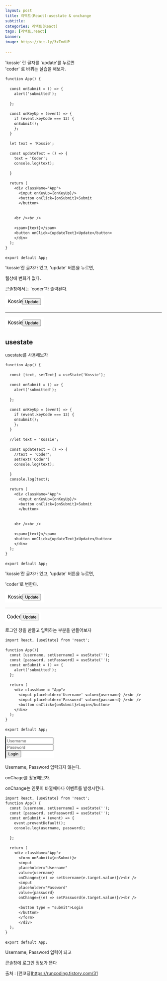 ```yaml
---
layout: post
title: 리액트(React)-usestate & onchange
subtitle: 
categories: 리액트(React)
tags: [리액트,react]
banner:
image: https://bit.ly/3xTmdUP

---
```



'kossie' 란 글자를 'update'를 누르면  
'coder' 로 바뀌는 실습을 해보자.

~~~
function App() {

  const onSubmit = () => {
    alert('submitted'); 

  };

  const onKeyUp = (event) => {
    if (event.keyCode === 13) {
    onSubmit();
    };
  }

  let text = 'Kossie';

  const updateText = () => {
    text = 'Coder';
    console.log(text);

  }
 
  return (
    <div className="App">
      <input onKeyUp={onKeyUp}/>
      <button onClick={onSubmit}>Submit
      </button>
  

    <br /><br />

    <span>{text}</span>
    <button onClick={updateText}>Update</button> 
    </div>
  );
}

export default App;
~~~

'kossie'란 글자가 있고, 'update' 버튼을 누르면,  

웹상에 변화가 없다.

콘솔창에서는 'coder'가 출력된다.

<img src="/assets/images/img/2022_04_28/kossie.png">

***

<img src="/assets/images/img/2022_04_28/kossie.png">


## usestate

usestate를 사용해보자

~~~
function App() {

  const [text, setText] = useState('Kossie');

  const onSubmit = () => {
    alert('submitted');

  };

  const onKeyUp = (event) => {
    if (event.keyCode === 13) {
    onSubmit();
    };
  }

  //let text = 'Kossie';

  const updateText = () => {
    //text = 'Coder';
    setText('Coder')
    console.log(text);

  }
  console.log(text);

  return (
    <div className="App">
      <input onKeyUp={onKeyUp}/>
      <button onClick={onSubmit}>Submit
      </button>
  

    <br /><br />

    <span>{text}</span>
    <button onClick={updateText}>Update</button> 
    </div>
  );
}

export default App;
~~~

'kossie'란 글자가 있고, 'update' 버튼을 누르면,

'coder'로 변한다.

<img src="/assets/images/img/2022_04_28/kossie.png">

***

<img src="/assets/images/img/2022_04_28/coder.png">


로그인 창을 만들고 입력하는 부분을 만들어보자  

~~~
import React, {useState} from 'react';

function App(){
  const [username, setUsername] = useState('');
  const [password, setPassword] = useState('');
  const onSubmit = () => {
    alert('submitted');
  };

  return (
    <div className = "App">
      <input placeholder='Username' value={username} /><br />
      <input placeholder='Password' value={password} /><br />
      <button onClick={onSubmit}>Login</button>
    </div>
  );
}

export default App;
~~~

<img src="/assets/images/img/2022_04_28/login.png">


Username, Password 입력되지 않는다.

onChage를 활용해보자.

onChange는 인풋이 바뀔때마다 이벤트를 발생시킨다.

~~~
import React, {useState} from 'react';
function App() {
  const [username, setUsername] = useState('');
  const [password, setPassword] = useState('');
  const onSubmit = (event) => {
    event.preventDefault();
    console.log(username, password);

  };
 
  return (
    <div className="App">
      <form onSubmit={onSubmit}>
      <input 
      placeholder="Username" 
      value={username} 
      onChange={(e) => setUsername(e.target.value)}/><br />
      <input 
      placeholder="Password" 
      value={password} 
      onChange={(e) => setPassword(e.target.value)}/><br />

      <button type = "submit">Login
      </button>
      </form>
      </div>
  ); 
}

export default App;
~~~

Username, Password 입력이 되고

콘솔창에 로그인 정보가 뜬다










출처 : [런코딩]https://runcoding.tistory.com/31





